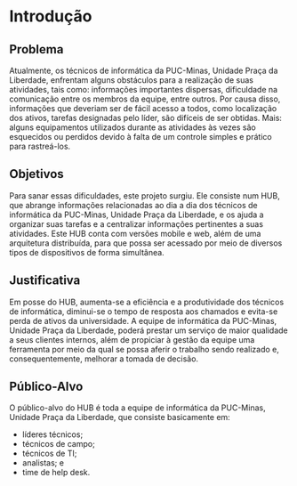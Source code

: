 # Introdução

## Problema
Atualmente, os técnicos de informática da PUC-Minas, Unidade Praça da Liberdade, enfrentam alguns obstáculos para a realização de suas atividades, tais como: informações importantes dispersas, dificuldade na comunicação entre os membros da equipe, entre outros. Por causa disso, informações que deveriam ser de fácil acesso a todos, como localização dos ativos, tarefas designadas pelo líder, são difíceis de ser obtidas. Mais: alguns equipamentos utilizados durante as atividades às vezes são esquecidos ou perdidos devido à falta de um controle simples e prático para rastreá-los.

## Objetivos

Para sanar essas dificuldades, este projeto surgiu. Ele consiste num HUB, que abrange informações relacionadas ao dia a dia dos técnicos de informática da PUC-Minas, Unidade Praça da Liberdade, e os ajuda a organizar suas tarefas e a centralizar informações pertinentes a suas atividades. Este HUB conta com versões mobile e web, além de uma arquitetura distribuída, para que possa ser acessado por meio de diversos tipos de dispositivos de forma simultânea.

## Justificativa

Em posse do HUB, aumenta-se a eficiência e a produtividade dos técnicos de informática, diminui-se o tempo de resposta aos chamados e evita-se perda de ativos da universidade. A equipe de informática da PUC-Minas, Unidade Praça da Liberdade, poderá prestar um serviço de maior qualidade a seus clientes internos, além de propiciar à gestão da equipe uma ferramenta por meio da qual se possa aferir o trabalho sendo realizado e, consequentemente, melhorar a tomada de decisão.

## Público-Alvo

O público-alvo do HUB é toda a equipe de informática da PUC-Minas, Unidade Praça da Liberdade, que consiste basicamente em:
  - líderes técnicos;
  - técnicos de campo;
  - técnicos de TI;
  - analistas; e
  - time de help desk.

